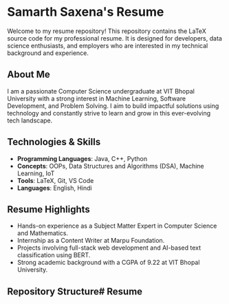 # Samarth Saxena's Resume

Welcome to my resume repository! This repository contains the LaTeX source code for my professional resume. It is designed for developers, data science enthusiasts, and employers who are interested in my technical background and experience.

## About Me

I am a passionate Computer Science undergraduate at VIT Bhopal University with a strong interest in Machine Learning, Software Development, and Problem Solving. I aim to build impactful solutions using technology and constantly strive to learn and grow in this ever-evolving tech landscape.

## Technologies & Skills

- **Programming Languages**: Java, C++, Python
- **Concepts**: OOPs, Data Structures and Algorithms (DSA), Machine Learning, IoT
- **Tools**: LaTeX, Git, VS Code
- **Languages**: English, Hindi

## Resume Highlights

- Hands-on experience as a Subject Matter Expert in Computer Science and Mathematics.
- Internship as a Content Writer at Marpu Foundation.
- Projects involving full-stack web development and AI-based text classification using BERT.
- Strong academic background with a CGPA of 9.22 at VIT Bhopal University.

## Repository Structure# Resume
